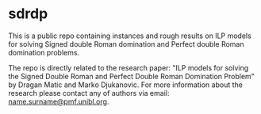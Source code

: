# sdrdp
This is a public repo containing instances and rough results on ILP models for solving Signed double Roman domination and Perfect double Roman domination problems.

The repo is directly related to the research paper: "ILP models for solving the Signed Double Roman and Perfect Double Roman Domination Problem" by Dragan Matic and Marko Djukanovic.
For more information about the research please contact any of authors via email: name.surname@pmf.unibl.org.
